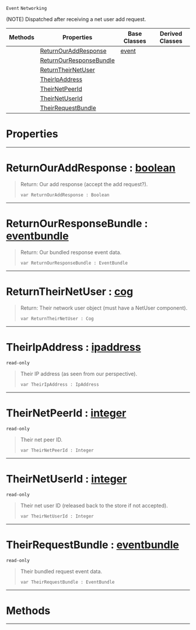  `Event` `Networking`



(NOTE) Dispatched after receiving a net user add request.

|Methods|Properties|Base Classes|Derived Classes|
|---|---|---|---|
| |[ ReturnOurAddResponse](https://github.com/ZilchEngine/ZilchDocs/blob/master/code_reference/class_reference/netpeerreceiveduseraddrequest.md#returnouraddresponse-zer)|[event](https://github.com/ZilchEngine/ZilchDocs/blob/master/code_reference/class_reference/event.md)| |
| |[ ReturnOurResponseBundle](https://github.com/ZilchEngine/ZilchDocs/blob/master/code_reference/class_reference/netpeerreceiveduseraddrequest.md#returnourresponsebundle)| | |
| |[ ReturnTheirNetUser](https://github.com/ZilchEngine/ZilchDocs/blob/master/code_reference/class_reference/netpeerreceiveduseraddrequest.md#returntheirnetuser-zero)| | |
| |[ TheirIpAddress](https://github.com/ZilchEngine/ZilchDocs/blob/master/code_reference/class_reference/netpeerreceiveduseraddrequest.md#theiripaddress-zilch-engi)| | |
| |[ TheirNetPeerId](https://github.com/ZilchEngine/ZilchDocs/blob/master/code_reference/class_reference/netpeerreceiveduseraddrequest.md#theirnetpeerid-zilch-engi)| | |
| |[ TheirNetUserId](https://github.com/ZilchEngine/ZilchDocs/blob/master/code_reference/class_reference/netpeerreceiveduseraddrequest.md#theirnetuserid-zilch-engi)| | |
| |[ TheirRequestBundle](https://github.com/ZilchEngine/ZilchDocs/blob/master/code_reference/class_reference/netpeerreceiveduseraddrequest.md#theirrequestbundle-zero)| | |


 #  Properties


---  
 #  ReturnOurAddResponse : [boolean](https://github.com/ZilchEngine/ZilchDocs/blob/master/code_reference/nada_base_types/boolean.md)

> Return: Our add response (accept the add request?).
> ``` lang=cpp, name=Nada
> var ReturnOurAddResponse : Boolean


---  
 #  ReturnOurResponseBundle : [eventbundle](https://github.com/ZilchEngine/ZilchDocs/blob/master/code_reference/class_reference/eventbundle.md)

> Return: Our bundled response event data.
> ``` lang=cpp, name=Nada
> var ReturnOurResponseBundle : EventBundle


---  
 #  ReturnTheirNetUser : [cog](https://github.com/ZilchEngine/ZilchDocs/blob/master/code_reference/class_reference/cog.md)

> Return: Their network user object (must have a NetUser component).
> ``` lang=cpp, name=Nada
> var ReturnTheirNetUser : Cog


---  
 #  TheirIpAddress : [ipaddress](https://github.com/ZilchEngine/ZilchDocs/blob/master/code_reference/class_reference/ipaddress.md)

 `read-only`

> Their IP address (as seen from our perspective).
> ``` lang=cpp, name=Nada
> var TheirIpAddress : IpAddress


---  
 #  TheirNetPeerId : [integer](https://github.com/ZilchEngine/ZilchDocs/blob/master/code_reference/nada_base_types/integer.md)

 `read-only`

> Their net peer ID.
> ``` lang=cpp, name=Nada
> var TheirNetPeerId : Integer


---  
 #  TheirNetUserId : [integer](https://github.com/ZilchEngine/ZilchDocs/blob/master/code_reference/nada_base_types/integer.md)

 `read-only`

> Their net user ID (released back to the store if not accepted).
> ``` lang=cpp, name=Nada
> var TheirNetUserId : Integer


---  
 #  TheirRequestBundle : [eventbundle](https://github.com/ZilchEngine/ZilchDocs/blob/master/code_reference/class_reference/eventbundle.md)

 `read-only`

> Their bundled request event data.
> ``` lang=cpp, name=Nada
> var TheirRequestBundle : EventBundle


---  
 #  Methods


---  
 

 